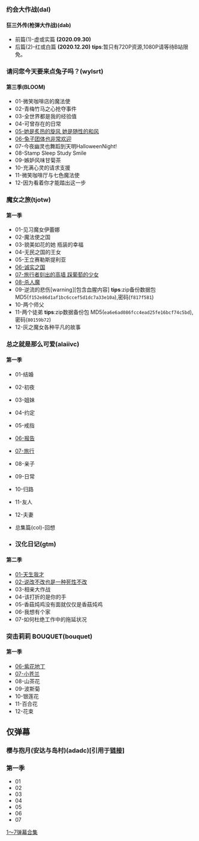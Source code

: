 ### 约会大作战(dal)
#### 狂三外传(枪弹大作战)(dab)
- 前篇(1)-虚或实篇 **(2020.09.30)**
- 后篇(2)-红或白篇 **(2020.12.20)**
**tips**:暂只有720P资源,1080P请等待B站限免。

### 请问您今天要来点兔子吗？(wylsrt)
#### 第三季(BLOOM)
- 01-微笑咖啡店的魔法使
- 02-青梅竹马之心抢夺事件
- 03-全世界都是我的经验值
- 04-可曾存在的日常
- [05-她是炙热的旋风 她是随性的和风](https://github.com/xrz-cloud/bili-vd-bak/releases/tag/2020.11.14)
- [06-兔子团体也非常欢迎](https://github.com/xrz-cloud/bili-vd-bak/releases/tag/2020.11.21)
- 07-今夜幽灵也舞蹈到天明HalloweenNight!
- 08-Stamp Sleep Study Smile
- 09-嫉妒风味甘菊茶
- 10-充满心灵的请求支援
- 11-微笑咖啡厅与七色魔法使
- 12-因为看着你才能踏出这一步

### 魔女之旅(tjotw)
#### 第一季
- 01-见习魔女伊蕾娜
- 02-魔法使之国
- 03-貌美如花的她 瓶装的幸福
- 04-无民之国的王女
- 05-王立赛勒斯提利亚
- [06-诚实之国](https://github.com/xrz-cloud/bili-vd-bak/releases/tag/2020.11.13)
- [07-旅行者刻出的高墙 踩葡萄的少女](https://github.com/xrz-cloud/bili-vd-bak/releases/tag/2020.11.20)
- [08-杀人魔](https://github.com/xrz-cloud/bili-vd-bak/releases/tag/2020.11.27)
- 09-逆流的悲伤[warning][包含血腥内容]
**tips**:zip备份数据包MD5(`f152e86d1af1bc6ccef5d1dc7a33e10a`),密码(`f817f581`)
- 10-两个师父
- 11-两个徒弟
**tips**:zip数据备份包
MD5(`ea6e6ad086fcc4ead25fe16bcf74c5bd`),密码(`80159b72`)
- 12-灰之魔女各种平凡的故事

### 总之就是那么可爱(alaiivc)
#### 第一季
- 01-结婚
- 02-初夜
- 03-姐妹
- 04-约定
- 05-戒指
- [06-报告](https://github.com/xrz-cloud/bili-vd-bak/releases/tag/2020.11.14)
- [07-旅行](https://github.com/xrz-cloud/bili-vd-bak/releases/tag/2020.11.21)
- 08-亲子
- 09-日常
- 10-归路
- 11-友人
- 12-夫妻
- 总集篇(col)-回想

- ### 汉化日记(gtm)
#### 第二季
- [01-天生我才](https://github.com/xrz-cloud/bili-vd-bak/releases/tag/2020.11.15)
- [02-说改不改也是一种死性不改](https://github.com/xrz-cloud/bili-vd-bak/releases/tag/2020.11.22)
- 03-相亲大作战
- 04-该打折的是你的手
- 05-香菇炖鸡没有面就仅仅是香菇炖鸡
- 06-我想有个家
- 07-如何杜绝工作中的拖延状况

### 突击莉莉 BOUQUET(bouquet)
#### 第一季
- [06-紫花地丁](https://github.com/xrz-cloud/bili-vd-bak/releases/tag/2020.11.13)
- [07-小苍兰](https://github.com/xrz-cloud/bili-vd-bak/releases/tag/2020.11.27)
- 08-山茶花
- 09-波斯菊
- 10-银莲花
- 11-百合花
- 12-花束

## 仅弹幕
### 樱与抱月(安达与岛村)(adadc)**[引用于[链接](https://space.bilibili.com/46036376?share_medium=android&share_source=copy_link&bbid=XYD0A26D02BECE7E70C5C07BE6CA24021250A&ts=1609485303207)]**
### 第一季
- 01
- 02
- 03
- 04
- 05
- 06
- 07

[1～7弹幕合集](https://github.com/xrz-cloud/bili-vd-bak/files/5759835/default.zip)